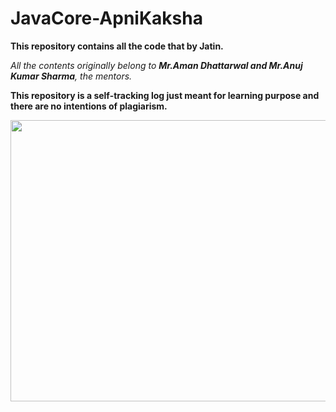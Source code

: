 # JavaCore-ApniKaksha
**This repository contains all the code that by Jatin.**

*All the contents originally belong to ****Mr.Aman Dhattarwal and Mr.Anuj Kumar Sharma****, the mentors.*

**This repository is a self-tracking log just meant for learning purpose and there are no intentions of plagiarism.**


<img src="d.png" width="900" height="450">

